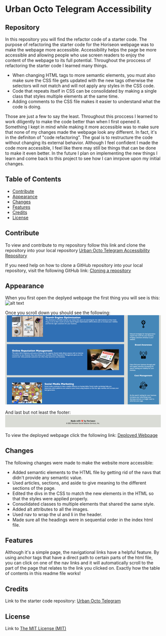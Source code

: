 # Urban Octo Telegram Accessibility

## Repository

In this repository you will find the refactor code of a starter code. The purpose of refactoring the starter code for the Horiseon webpage was to make the webpage more accessible. Accessibility helps the page be more accessible and allowing people who use screen readers to enjoy the content of the webpage to its full potential. Throughout the proccess of refactoring the starter code I learned many things.

- When changing HTML tags to more semantic elements, you must also make sure the CSS file gets updated with the new tags otherwise the selectors will not match and will not apply any styles in the CSS code.
- Code that repeats itself in CSS can be consolidated by making a single class that styles multiple elements at the same time.
- Adding comments to the CSS file makes it easier to understand what the code is doing.

Those are just a few to say the least. Throughout this proccess I learned to work diligently to make the code better than when I first opened it. Something I kept in mind while making it more accessible was to make sure that none of my changes made the webpage look any different. In fact, it's in the definiton of "code refactoring". The goal is to restructure the code without changing its external behavior. Although I feel confident I made the code more accessible, I feel like there may still be things that can be done to make it even better. In the future I plan on implementing the new things I learn and come back to this project to see how I can imrpove upon my initial changes.

## Table of Contents

- [Contribute](#contribute)
- [Appearance](#appearance)
- [Changes](#changes)
- [Features](#features)
- [Credits](#credits)
- [License](#license)

## Contribute

To view and contribute to my repository follow this link and clone the repository into your local repository [Urban Octo Telegram Accessibility Repository](https://github.com/lmansilla92/urban-octo-telegram-accessbility)

If you need help on how to clone a GitHub repository into your local repository, visit the following GitHub link: [Cloning a repository](https://docs.github.com/en/repositories/creating-and-managing-repositories/cloning-a-repository) 

## Appearance

When you first open the deplyed webpage the first thing you will see is this:
    ![alt text](assets/images/horiseon.png)

Once you scroll down you should see the following:
    ![alt text](assets/images/horiseon-1.png)

And last but not least the footer:
    ![alt text](assets/images/horiseon-2.png)

To view the deployed webpage click the following link: [Deployed Webpage](https://lmansilla92.github.io/urban-octo-telegram-accessbility/)

## Changes

The following changes were made to make the website more accessible:

- Added semantic elements to the HTML file by getting rid of the navs that didn't provide any semantic value.
- Used articles, sections, and aside to give meaning to the different sections of the page.
- Edited the divs in the CSS to match the new elements in the HTML so that the styles were applied properly.
- Consolidated classes to multiple elements that shared the same style.
- Added alt attributes to all the images.
- Used nav to wrap the ul and li in the header.
- Made sure all the headings were in sequential order in the index html file.


## Features

Although it's a simple page, the navigational links have a helpful feature. By using anchor tags that have a direct path to certain parts of the html file, you can click on one of the nav links and it will automatically scroll to the part of the page that relates to the link you clicked on. Exactly how the table of contents in this readme file works!

## Credits

Link to the starter code repository: [Urban Octo Telegram](https://github.com/coding-boot-camp/urban-octo-telegram)

## License

Link to [The MIT License (MIT)](https://github.com/lmansilla92/urban-octo-telegram-accessbility/blob/main/LICENSE)